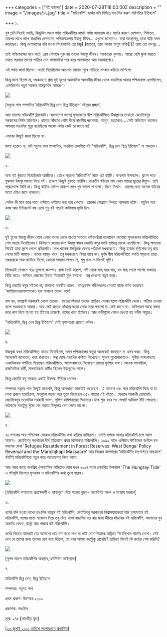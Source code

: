 +++
categories = ["বই বারান্দা"]
date = 2020-07-28T18:00:00Z
description = ""
image = "/images/১২.jpg"
title = "মরিচঝাঁপি: ধর্মের বলি বিচ্ছিন্ন বাঙালির করুণ পরিণতির ইতিহাস"

+++
১.

খুব গ্লানি নিয়েই বলছি, কিছুদিন আগে পর্যন্ত মরিচঝাঁপির নামটা পর্যন্ত জানতাম না। ধর্মের কারণে দেশভাগ, নির্যাতন, তারপর লাখে লাখে বাঙালির দেশত্যাগ, পশ্চিমবাংলায় উদ্বাস্তু জীবন... এগুলো জানতাম। যারা অবস্থাপন্ন, তারা বাড়ি বদল করেছেন। কিন্তু দেশভাগের বলি হওয়া সিংহভাগই তো নিচু\[!\]জাতের, তারা আবার মানুষ নাকি\[!\]? তারা তো নমশূদ্র...

তাই পশ্চিমবঙ্গের পথে ঘাটে, রেল স্টেশনে শুরু হয় তাদের উদ্বাস্তু জীবন। সরকারের কৃপায়। আরো বেশি কৃপা করতে ভারত সরকার তাদের পাঠিয়ে দেন কালাদরিয়া পার করে আন্দামানে আর দণ্ডকারণ্যে।

এই পর্যন্ত জানা ছিলো। ধরেই নিয়েছিলাম অতঃপর তাহারা সুখে শান্তিতে বসবাস করিতে লাগিলো।

কিন্তু জানা ছিলো না, দণ্ডকারণ্যে প্রায় দুই যুগের অমানবিক অসহনীয় জীবন থেকে বাঙালিরা আবার পশ্চিমবঙ্গে এসেছিলেন, এসেছিলেন নতুন সরকার বামফ্রন্টের আমন্ত্রণে।

![](/images/gc9788189834937-1.jpg)

\[মধুময় পাল সম্পাদিত ’মরিচঝাঁপি ছিন্ন দেশ ছিন্ন ইতিহাস’ বইয়ের প্রচ্ছদ\]

আর তারপর মরিচঝাঁপি ট্র্যাজেডি। বাংলাদেশ সংলগ্ন সুন্দরবনের দ্বীপ মরিচঝাঁপিতে উদ্বাস্তুদের তাড়াতে জ্যোতিবসুর সরকারের নির্মম অভিযান। রাতের আঁধারে গোটা দ্বীপে নারকীয় ধ্বংসযজ্ঞ, আগুন, হত্যাকাণ্ড... সেই অভিযানে কতজন অসহায় বাঙালির মৃত্যু হয়েছিলো আজো পর্যন্ত কেউ তা জানে না!

এসবের কিছুই জানা ছিলো না।

জানা হতোও না, যদি মধুময় পাল সম্পাদিত, গাঙচিল প্রকাশিত বই "মরিচঝাঁপি, ছিন্ন দেশ ছিন্ন ইতিহাস" না পড়তাম।

![](/images/img_20190910_112727.jpg)

২.

অন্য বই খুঁজতে গিয়েছিলাম আজীজে। চোখে পড়লো 'মরিচঝাঁপি' নামে এই বইটি। ভাবলাম উপন্যাস। ফ্ল্যাপ পড়ে বুঝলাম উদ্বাস্তু সমস্যা নিয়ে বই। তখনো কিছুই বুঝতে পারিনি। ভারতীয় বইয়ের দাম এখন গায়ের মূল্যের দ্বিগুন। তাই পারতপক্ষে কিনি না। কিন্তু বইটার গেটাপ মেকাপ দেখে খুব ভালো লাগলো। কিনে নিলাম। তারপর অন্য অনেক বইয়ের মতো এটাও জমে থাকলো।

সেদিন কী মনে করে পাতা ওল্টাতে ওল্টাতে স্তব্ধ হয়ে গেলাম। তারপর গোগ্রাসে গিলতে লাগলাম বইটা। বহুদিন পরে কাজ আর ইন্টারনেট বন্ধ রেখে শুধু বই পড়েই কাটালাম দুটো দিন।

![](/images/received_14121870157717831.jpeg)

৩.

দুই যুগের উদ্বাস্তু জীবন শেষে এপার বাংলা থেকে যাওয়া সনাতন ধর্মাবলম্বীরা বাংলাদেশ লাগোয়া সুন্দরবনের মরিচঝাঁপিতে শেষ আশ্রয় নিয়েছিলেন। নির্বাচনে জেতার জন্য উদ্বাস্তু বান্ধব জ্যোতি বসুর দলই তাদের ডেকে এনেছিলো। কিন্তু ক্ষমতায় গিয়েই তারা ভুলে গেলো প্রতিশ্রুতি। লাখ খানেক উদ্বাস্তুকে ফেরত পাঠালো দণ্ডকারণ্যে। কিন্তু হাজার চল্লিশেক তবু রয়ে গেলো মাটি কামড়ে। বাঘের কামড় খাবে, তবু দণ্ডকারণ্যে ফিরে যাবে না। দুর্গম দ্বীপ মরিচঝাঁপিতে বসতি গাড়লো তারা। সরকারকে সাফ জানিয়ে দিলো, কোনো সাহায্য লাগবে না, শুধু বাধা না দিলেই খুশি।

নিজেরাই সেখানে গড়ে তুললো জনপদ। রাস্তা তৈরি করলো, নদী থেকে মাছ ধরে খায়, বড় মাছ পেলে পাশের বাজারে বিক্রি করে। ভবিষ্যৎ প্রজন্মের চিন্তায় নিজেরাই স্কুল বসালো। স্বপ্ন দেখলো নতুন করে।

কিন্তু জ্যোতি বসুর সইলো না, চালালো নারকীয় তাণ্ডব। বামফ্রন্টের শরীকদলের নেতাই যাকে বর্ণনা করেছেন 'জালিয়ানওয়ালাবাগকেও হার মানানো তাণ্ডব' বলে!

বাঘ নয়, বামফ্রন্ট সরকারই খেলো তাদের। রাতের আঁধারে তাদের তাড়িয়ে দেওয়া হলো মরিচঝাঁপি থেকে। পাঠিয়ে দেওয়া হলো দণ্ডকারণ্যে আবার। আর সেই রাতের আঁধারে কতো লোক মারা পড়লো তা কেউ জানে না। অভিযোগ আছে বস্তায় করে লাশ নিয়ে যাওয়া হয় টাইগার প্রজেক্টে, বাঘের খাদ্য হিসেবে। আর বাকীগুলো ফেলে দেওযা হয় গভীর সমুদ্রে।

"মরিচঝাঁপি, ছিন্ন দেশ ছিন্ন ইতিহাস" সেই নৃশংসতার প্রামাণ্য দলিল।

![](/images/unnamed.jpg)

৪.

উদ্বাস্তুরা যখন মরিচঝাঁপিতে আশ্রয় নিয়েছিলো, তখন পশ্চিমবঙ্গের বাবুরা অনেকেই জানতেন না এসব খবর। কিন্তু অনেকেই জানতেন, খবর রাখতেন। শঙ্খ ঘোষ একাধিক কবিতা লিখেছেন, সুভাষ মুখোপাধ্যায়ও। সুনীল গঙ্গোপাধ্যায় একাধিকবার সশরীরে গিয়েছেন মরিচঝাঁপিতে, আনন্দবাজারে লিখেছেন তাদের দুর্দশার কথা। অনেক সাংবাদিক, রাজনৈতিক কর্মী, মানবাধিকার কর্মীও ছিলেন উদ্বাস্তুদের পাশে।

কিন্তু জ্যোতি বসু সরকার একাই বিরুদ্ধে দাঁড়িয়ে গেলেন।

সম্পাদক মধুময় পাল কিছুই করেননি, কিন্তু অসাধারণ কাজটাই করেছেন। ঐ আমলে এবং পরে মরিচঝাঁপি নিয়ে যা যা লেখা প্রকাশ হয়েছিলো, সবগুলো জড়ো করে তুলে দিয়েছেন ৩৫৯ পাতার এই বইতে। যেখানে সরকারী প্রেসনোট, জ্যোতিবসুর ততোধিক সরকারী ভাষণ, পুলিশ কমিশনারের মিথ্যাচার থেকে শুরু করে সব লেখাই অবিকল ঠাঁই পেয়েছে। পাঠককে সত্যটুকু খুঁজে বের করতে বিন্দুমাত্র বেগ পেতে হয় না।

![](/images/hqdefault.jpg)

৫.

৭০ দশকের পরে পশ্চিমবঙ্গ থেকেও মরিচঝাঁপির কথা হারিয়ে যাচ্ছিলো। চলতি দশকে আবার মরিচঝাঁপি চলে আসে সামনে। জ্যোতিবসু সরকারের দীর্ঘ ইতিহাসে প্রথম ম্যাসাকার মরিচঝাঁপি। ১৯৯৯ সালে এশিয়ান স্টাডিজের জর্নালে রস মণ্ডলের লেখা 'Refugee Resettlement in Forest Reserves: West Bengal Policy Reversal and the Marichjhapi Massacre' আর নিরঞ্জন হালদারের 'মরিচঝাঁপি: নৈঃশব্দ্যের অন্তরালে' বইটিই মরিচঝাঁপিকে নতুন করে আলোচনায় নিয়ে আসে।

আর নজর কাড়ে জনপ্রিয় ঔপন্যাসিক অমিতাভ ঘোষ যখন ২০০৪ সালে প্রকাশিত উপন্যাস 'The Hungray Tide' এ পটভূমি হিসেবে সুন্দরবন ও মরিচঝাঁপির কথা তুলে ধরেন।

![](/images/127689-jmylvkwkrb-1568979274.jpeg)

\[মরিচঝাঁপি গণহত্যার প্রত্যক্ষদর্শী ও ভাগ্যগুণে বেঁচে যাওয়া দুজন- জ্যোতির্ময় মন্ডল ও সন্তোষ সরকার\]

৬.

ধর্মের বলি হওয়া লাখো বাঙালির কান্নার বই মরিচঝাঁপি, জ্যোতিবসু সরকারের বিশ্বাসঘাতকতা আর নৃশংসতার বই মরিচঝাঁপি, বাঘের মতো মনোবল নিয়ে তবু বেঁচে থাকা বাঙালির বার বার মাথা উঁচিয়ে দাঁড়াবার বই মরিচঝাঁপি, আমাদের খুব অন্তর্গত বেদনা, কান্না আর লজ্জার বই মরিচঝাঁপি।

ধর্মের বিচারে আমরাই তো আমাদের প্রায় দশ বারো লাখ মা ভাই বোন পিতাকে তাড়িয়ে দিয়েছিলাম পাশের দেশে। সেই দেশ যে তাদের জন্য তাসের দেশ হয়ে উঠলো, সে খবর আমরা কতটুকু রেখেছি? তাড়িয়ে দিয়েই কি কর্তব্য শেষ করিনি?

![](/images/মরিচঝাঁপি.jpg)

\[গুগল ম্যাপে মরিচঝাঁপির অবস্থান, হ্যামিল্টন আইল্যান্ড\]

৭.

মরিচঝাঁপি ছিন্ন দেশ, ছিন্ন ইতিহাস

সম্পাদক: মধুময় পাল

প্রথম প্রকাশ: ডিসেম্বর ২০০৯

প্রকাশক: গাঙচিল

মূল্য: ২৭৫ \[ভারতীয় মূদ্রা\]

[\[২৩ জুলাই ২০১০ তারিখে সচলায়তনে প্রকাশিত\]](http://www.sachalayatan.com/nazrul_islam/33821)